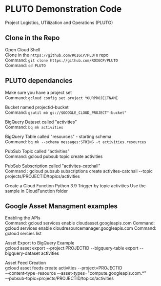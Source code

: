 # PLUTO Demonstration Code
Project Logistics, UTilization and Operations (PLUTO)
 
## Clone in the Repo
Open Cloud Shell\
Clone in the `https://github.com/ROIGCP/PLUTO` repo\
    Command: `git clone https://github.com/ROIGCP/PLUTO`\
    Command: `cd PLUTO`

## PLUTO dependancies
Make sure you have a project set\
    Command: `gcloud config set project YOURPROJECTNAME`

Bucket named projectid-bucket\
    Command: `gsutil mb gs://$GOOGLE_CLOUD_PROJECT"-bucket"`
    
BigQuery Dataset called "activities"\
    Command: `bq mk activities`

BigQuery Table called "resources" - starting schema\
    Command: `bq mk --schema messages:STRING -t activities.resources`

PubSub Topic called "activities"\
    Command: gcloud pubsub topic create activities

PubSub Subscription called "activites-catchall"\
    Command : gcloud pubsub subscriptions create activites-catchall --topic projects/PROJECTID/topics/activities

Create a Cloud Function
    Python 3.9
    Trigger by topic activities
    Use the sample in CloudFunction folder

## Google Asset Managment examples

Enabling the APIs\
    Command: gcloud services enable cloudasset.googleapis.com
    Command: gcloud services enable cloudresourcemanager.googleapis.com
    Command: gcloud sercies list

Asset Export to BigQuery Example\
gcloud asset export --project PROJECTID --bigquery-table export --bigquery-dataset activities

Asset Feed Creation\
gcloud asset feeds create activities --project=PROJECTID \
	--content-type=resource --asset-types="compute.googleapis.com.*" \
	--pubsub-topic=projects/PROJECTID/topics/activities 





